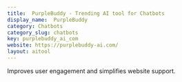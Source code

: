 ```yaml
---
title:  PurpleBuddy - Trending AI tool for Chatbots
display_name:  PurpleBuddy
category: Chatbots
category_slug: chatbots
key: purplebuddy_ai_com
website: https://purplebuddy-ai.com/
layout: aitool
---
```


Improves user engagement and simplifies website support.
